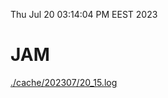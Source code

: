 Thu Jul 20 03:14:04 PM EEST 2023
# JAM
<a href='./cache/202307/20_15.log'>./cache/202307/20_15.log</a>

